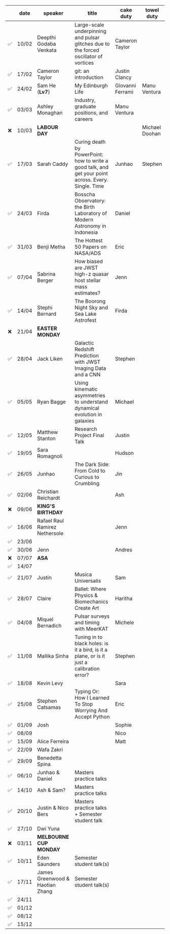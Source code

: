 |       | date  | speaker                       | title                         | cake duty                     | towel duty
| ----- | ----- | ----------------------------- | ----------------------------- | ----------------------------- | ----------------------------- |
| ✅    | 10/02 | Deepthi Godaba Venkata        | Large-scale underpinning and pulsar glitches due to the forced oscillator of vortices | Cameron Taylor                |                               |
| ✅    | 17/02 | Cameron Taylor                | git: an introduction          | Justin Clancy                 |                               |
| ✅    | 24/02 | Sam He              (**Lv7**) | My Edinburgh Life             | Giovanni Ferrami              | Manu Ventura                  |
| ✅    | 03/03 | Ashley Monaghan               | Industry, graduate positions, and careers | Manu Ventura                  |                               |
| ❌    | 10/03 | **LABOUR DAY**                |                               |                               | Michael Doohan                |
| ✅    | 17/03 | Sarah Caddy                   | Curing death by PowerPoint: how to write a good talk, and get your point across. Every. Single. Time  |    Junhao                           | Stephen                |
| ✅    | 24/03 | Firda                         | Bosscha Observatory: the Birth Laboratory of Modern Astronomy in Indonesia  |       Daniel                       |                               |
| ✅    | 31/03 | Benji Metha                   | The Hottest 50 Papers on NASA/ADS |                      Eric         |                               |
| ✅    | 07/04 | Sabrina Berger                | How biased are JWST high-z quasar host stellar mass estimates? |       Jenn                        |                               |
| ✅    | 14/04 | Stephi Bernard                | The Boorong Night Sky and Sea Lake Astrofest |                   Firda            |                               |
| ❌    | 21/04 | **EASTER MONDAY**             |                               |                               |                               |
| ✅    | 28/04 | Jack Liken                    | Galactic Redshift Prediction with JWST Imaging Data and a CNN | Stephen                       |                               |
| ✅    | 05/05 | Ryan Bagge                    | Using kinematic asymmetries to understand dynamical evolution in galaxies | Michael                       |                               |
| ✅    | 12/05 | Matthew Stanton               | Research Project Final Talk   | Justin                        |                               |
| ✅    | 19/05 | Sara Romagnoli                |                               | Hudson                        |                               |
| ✅    | 26/05 | Junhao                        | The Dark Side: From Cold to Curious to Crumbling | Jin                           |                               |
| ✅    | 02/06 | Christian Reichardt           |                               | Ash                           |                               |
| ❌    | 09/06 | **KING'S BIRTHDAY**           |                               |                               |                               |
| ✅    | 16/06 | Rafael Raul Ramirez Nethersole |                               | Jenn                         |                               |
| ✅    | 23/06 |                               |                               |                               |                               |
| ✅    | 30/06 | Jenn                          |                               | Andres                        |                               |
| ❌    | 07/07 | **ASA**                       |                               |                               |                               |
| ✅    | 14/07 |                               |                               |                               |                               |
| ✅    | 21/07 | Justin                        | Musica Universalis            | Sam                           |                               |
| ✅    | 28/07 | Claire                        | Ballet: Where Physics & Biomechanics Create Art | Haritha                       |                               |
| ✅    | 04/08 | Miquel Bernadich              | Pulsar surveys and timing with MeerKAT | Michele                       |                               |
| ✅    | 11/08 | Mallika Sinha                 | Tuning in to black holes: is it a bird, is it a plane, or is it just a calibration error? | Stephen                       |                               |
| ✅    | 18/08 | Kevin Levy                    |                               | Sara                          |                               |
| ✅    | 25/08 | Stephen Catsamas              | Typing Or: How I Learned To Stop Worrying And Accept Python | Eric                          |                               |
| ✅    | 01/09 | Josh                          |                               | Sophie                        |                               |
| ✅    | 08/09 |                               |                               | Nico                          |                               |
| ✅    | 15/09 | Alice Ferreira                |                               | Matt                          |                               |
| ✅    | 22/09 | Wafa Zakri                    |                               |                               |                               |
| ✅    | 29/09 | Benedetta Spina               |                               |                               |                               |
| ✅    | 06/10 | Junhao & Daniel               | Masters practice talks        |                               |                               |
| ✅    | 14/10 | Ash & Sam?                    | Masters practice talks        |                               |                               |
| ✅    | 20/10 | Justin & Nico Bers            | Masters practice talks + Semester student talk |                               |                               |
| ✅    | 27/10 | Dwi Yuna                      |                               |                               |                               |
| ❌    | 03/11 | **MELBOURNE CUP MONDAY**      |                               |                               |                               |
| ✅    | 10/11 | Eden Saunders                 | Semester student talk(s)      |                               |                               |
| ✅    | 17/11 | James Greenwood & Haotian Zhang | Semester student talk(s)      |                               |                               |
| ✅    | 24/11 |                               |                               |                               |                               |
| ✅    | 01/12 |                               |                               |                               |                               |
| ✅    | 08/12 |                               |                               |                               |                               |
| ✅    | 15/12 |                               |                               |                               |                               |
